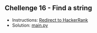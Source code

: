 ## Chellenge 16 - Find a string

- Instructions: [Redirect to HackerRank](https://www.hackerrank.com/challenges/find-a-string/problem?isFullScreen=true)
- Solution: [main.py](./main.py)
